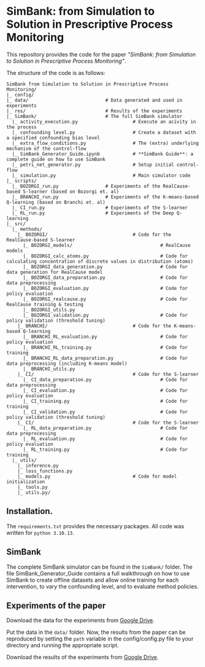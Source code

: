 # SimBank: from Simulation to Solution in Prescriptive Process Monitoring
This repository provides the code for the paper *"SimBank: from Simulation to Solution in Prescriptive Process Monitoring"*.

The structure of the code is as follows:
```
SimBank from Simulation to Solution in Prescriptive Process Monitoring/
|_ config/                          
|_ data/                            # Data generated and used in experiments
|_ res/                             # Results of the experiments
|_ SimBank/                         # The full SimBank simulator
  |_ activity_execution.py                    # Execute an acivity in the process            
  |_ confounding level.py                     # Create a dataset with a specified confounding bias level
  |_ extra_flow_conditions.py                 # The (extra) underlying mechanism of the control-flow         
  |_ SimBank_Generator_Guide.ipynb            # **SimBank Guide**: a complete guide on how to use SimBank 
  |_ petri_net_generator.py                   # Setup initial control-flow      
  |_ simulation.py                            # Main simulator code
|_ scripts/
  |_ BOZORGI_run.py                 # Experiments of the RealCause-based S-learner (based on Bozorgi et. al)                    
  |_ BRANCHI_run.py                 # Experiments of the K-means-based Q-learning (based on Branchi et. al)
  |_ CI_run.py                      # Experiments of the S-learner  
  |_ RL_run.py                      # Experiments of the Deep Q-learning      
|_ src/        
  |_ methods/
    |_ BOZORGI/                               # Code for the RealCause-based S-learner         
      |_ BOZORGI_models/                                # RealCause models
      |_ BOZORGI_calc_atoms.py                          # Code for calculating concentration of discrete values in distribution (atoms) 
      |_ BOZORGI_data_generation.py                     # Code for data generation for RealCause model        
      |_ BOZORGI_data_preparation.py                    # Code for data preprocessing         
      |_ BOZORGI_evaluation.py                          # Code for policy evaluation 
      |_ BOZORGI_realcause.py                           # Code for RealCause training & testing
      |_ BOZORGI_utils.py                               
      |_ BOZORGI_validation.py                          # Code for policy validation (threshold tuning)  
    |_ BRANCHI/                               # Code for the K-means-based Q-learning 
      |_ BRANCHI_RL_evaluation.py                       # Code for policy evaluation
      |_ BRANCHI_RL_training.py                         # Code for training        
      |_ BRANCHI_RL_data_preparation.py                 # Code for data preprocessing (including K-means model)         
      |_ BRANCHI_utils.py    
    |_ CI/                                    # Code for the S-learner         
      |_ CI_data_preparation.py                         # Code for data preprocessing
      |_ CI_evaluation.py                               # Code for policy evaluation  
      |_ CI_training.py                                 # Code for training        
      |_ CI_validation.py                               # Code for policy validation (threshold tuning)
    |_ CI/                                    # Code for the S-learner         
      |_ RL_data_preparation.py                         # Code for data preprocessing
      |_ RL_evaluation.py                               # Code for policy evaluation  
      |_ RL_training.py                                 # Code for training
  |_ utils/
    |_ inference.py                                   
    |_ loss_functions.py                              
    |_ models.py                              # Code for model initialization
    |_ tools.py      
    |_ utils.py/
```

## Installation.
The ```requirements.txt``` provides the necessary packages.
All code was written for ```python 3.10.13```.

## SimBank
The complete SimBank simulator can be found in the ```SimBank/``` folder. The file SimBank_Generator_Guide contains a full walkthrough on how to use SimBank to create offline datasets and allow online training for each intervention, to vary the confounding level, and to evaluate method policies.

## Experiments of the paper
Download the data for the experiments from [Google Drive](https://drive.google.com/drive/folders/1CGOKpd7NU-brk9PpiO6nJcVYp3idi97E?usp=sharing). 

Put the data in the ```data/``` folder. Now, the results from the paper can be reproduced by setting the ```path``` variable in the config/config.py file to your directory and running the appropriate script.

Download the results of the experiments from [Google Drive](https://drive.google.com/drive/folders/1CGOKpd7NU-brk9PpiO6nJcVYp3idi97E?usp=sharing). 